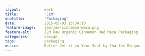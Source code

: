 ```yaml
---
layout:           work
title:            "JEM"
subtitle:         "Packaging"
date:             2015-05-03 13:34:10
feature-image:    jem/jem-cinnamon-maca.png
feature-alt:      JEM Raw Organic Cinnamon Red Maca Packaging
categories:       design
tags:             packaging
music:            Better Get it in Your Soul by Charles Mingus
---
```

